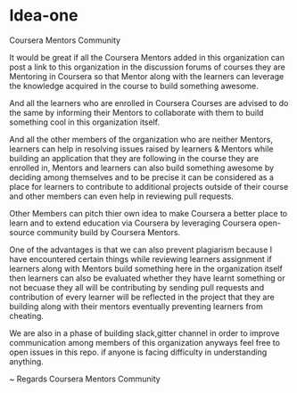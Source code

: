 # Idea-one
Coursera Mentors Community 

It would be great if all the Coursera Mentors added in this organization can post a link to this organization in the discussion forums of courses they are Mentoring in Coursera so that Mentor along with the learners can leverage the knowledge acquired in the course to build something awesome.

And all the learners who are enrolled in Coursera Courses are advised to do the same by informing their Mentors to collaborate with them to build something cool in this organization itself.

And all the other members of the organization who are neither Mentors, learners can help in resolving issues raised by learners & Mentors while building an application that they are following in the course they are enrolled in, Mentors and learners can also build something awesome by deciding among themselves and to be precise it can be considered as a place for learners to contribute to additional projects outside of their course and other members can even help in reviewing pull requests.

Other Members can pitch thier own idea to make Coursera a better place to learn and to extend education via Coursera by leveraging Coursera open-source community build by Coursera Mentors.

One of the advantages is that we can also prevent plagiarism because I have encountered certain things while reviewing learners assignment if learners along with Mentors build something here in the organization itself then learners can also be evaluated whether they have learnt something or not becuase they all will be contributing by sending pull requests and contribution of every learner will be reflected in the project that they are building along with their mentors eventually preventing learners from cheating.

We are also in a phase of building slack,gitter channel in order to improve communication among members of this organization anyways feel free to open issues in this repo. if anyone is facing difficulty in understanding anything.

~ Regards Coursera Mentors Community 
